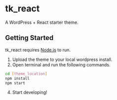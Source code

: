# tk_react
A WordPress + React starter theme.

## Getting Started
tk_react requires [Node.js](https://nodejs.org/) to run.

1. Upload the theme to your local wordpress install.
2.  Open terminal and run the following commands.

```sh
cd [theme_location]
npm install
npm start
```
4. Start developing!
